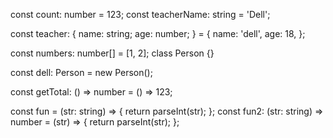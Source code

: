 const count: number = 123;
const teacherName: string = 'Dell';

const teacher: {
  name: string;
  age: number;
} = {
  name: 'dell',
  age: 18,
};

const numbers: number[] = [1, 2];
class Person {}

const dell: Person = new Person();

const getTotal: () => number = () => 123;

const fun = (str: string) => {
  return parseInt(str);
};
const fun2: (str: string) => number = (str) => {
  return parseInt(str);
};
